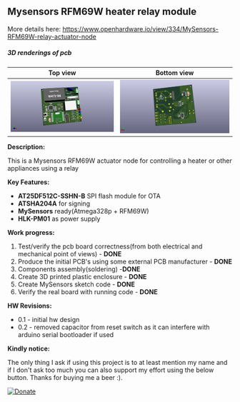 ## Mysensors RFM69W heater relay module
More details here: https://www.openhardware.io/view/334/MySensors-RFM69W-relay-actuator-node

##### 3D renderings of pcb

Top view | Bottom view
------------ | -------------
![Alt text](3d/renderings/heater_actuator_node_top.png?raw=true "top view") | ![Alt text](3d/renderings/heater_actuator_node_bottom.png?raw=true "bottom view")



**Description:**

This is a Mysensors RFM69W actuator node for controlling a heater or other appliances using a relay

**Key Features:**

 - **AT25DF512C-SSHN-B** SPI flash module for OTA
 - **ATSHA204A** for signing
 - **MySensors** ready(Atmega328p + RFM69W)
 - **HLK-PM01** as power supply

**Work progress:**

 1. Test/verify the pcb board correctness(from both electrical and mechanical point of views) - **DONE**
 2. Produce the initial PCB's using some external PCB manufacturer - **DONE**
 3. Components assembly(soldering) -**DONE**
 4. Create 3D printed plastic enclosure - **DONE**
 5. Create MySensors sketch code - **DONE**
 6. Verify the real board with running code - **DONE**


**HW Revisions:**
 - 0.1 - initial hw design
 - 0.2 - removed capacitor from reset switch as it can interfere with arduino serial bootloader if used


 **Kindly notice:**

The only thing I ask if using this project is to at least mention my name and if I don't ask too much you can also support my effort using the below button. Thanks for buying me a beer :).

[![Donate](https://img.shields.io/badge/Donate-PayPal-green.svg)](https://www.paypal.com/cgi-bin/webscr?cmd=_s-xclick&hosted_button_id=FWQ6WCAPBEDM4&source=url)
